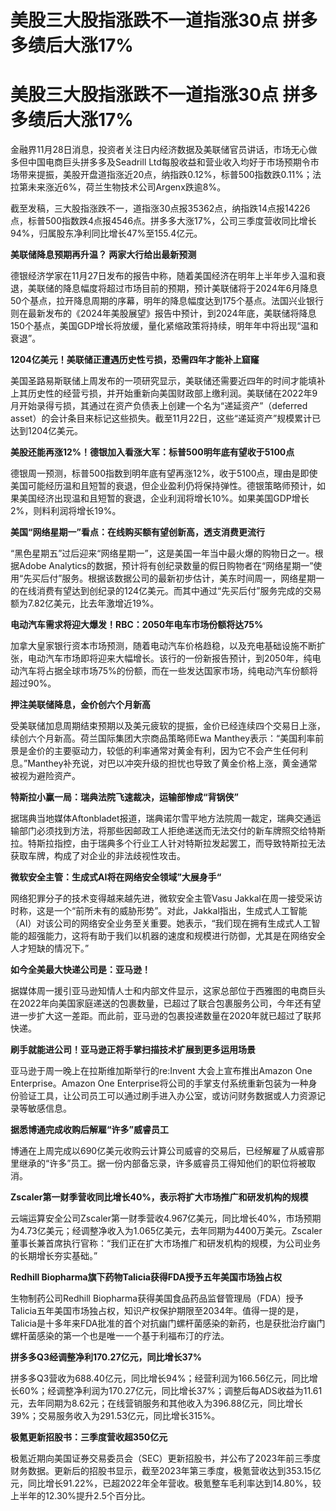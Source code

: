# 美股三大股指涨跌不一道指涨30点 拼多多绩后大涨17%

# 美股三大股指涨跌不一道指涨30点 拼多多绩后大涨17%

金融界11月28日消息，投资者关注日内经济数据及美联储官员讲话，市场无心做多但中国电商巨头拼多多及Seadrill
Ltd每股收益和营业收入均好于市场预期令市场带来提振，美股开盘道指涨近20点，纳指跌0.12%，标普500指数跌0.11%；法拉第未来涨近6%，荷兰生物技术公司Argenx跌逾8%。

截至发稿，三大股指涨跌不一，道指涨30点报35362点，纳指跌14点报14226点，标普500指数跌4点报4546点。拼多多大涨17%，公司三季度营收同比增长94%，归属股东净利同比增长47%至155.4亿元。

**美联储降息预期再升温？ 两家大行给出最新预测**

德银经济学家在11月27日发布的报告中称，随着美国经济在明年上半年步入温和衰退，美联储的降息幅度将超过市场目前的预期，预计美联储将于2024年6月降息50个基点，拉开降息周期的序幕，明年的降息幅度达到175个基点。法国兴业银行则在最新发布的《2024年美股展望》报告中预计，到2024年底，美联储将降息150个基点，美国GDP增长将放缓，量化紧缩政策将持续，明年年中将出现“温和衰退”。

**1204亿美元！美联储正遭遇历史性亏损，恐需四年才能补上窟窿**

美国圣路易斯联储上周发布的一项研究显示，美联储还需要近四年的时间才能填补上其历史性的经营亏损，并开始重新向美国财政部上缴利润。美联储在2022年9月开始录得亏损，其通过在资产负债表上创建一个名为“递延资产”（deferred
asset）的会计条目来标记这些损失。截至11月22日，这些“递延资产”规模累计已达到1204亿美元。

**美股还能再涨12%！德银加入看涨大军：标普500明年底有望收于5100点**

德银周一预测，标普500指数到明年底有望再涨12%，收于5100点，理由是即使美国可能经历温和且短暂的衰退，但企业盈利仍将保持弹性。德银策略师预计，如果美国经济出现温和且短暂的衰退，企业利润将增长10%。如果美国GDP增长2%，则料利润将增长19%。

**美国“网络星期一”看点：在线购买额有望创新高，透支消费更流行**

“黑色星期五”过后迎来“网络星期一”，这是美国一年当中最火爆的购物日之一。根据Adobe
Analytics的数据，预计将有创纪录数量的假日购物者在“网络星期一”使用“先买后付”服务。根据该数据公司的最新初步估计，美东时间周一，网络星期一的在线消费有望达到创纪录的124亿美元。而其中通过“先买后付”服务完成的交易额为7.82亿美元，比去年激增近19%。

**电动汽车需求将迎大爆发！RBC：2050年电车市场份额将达75%**

加拿大皇家银行资本市场预测，随着电动汽车价格趋稳，以及充电基础设施不断扩张，电动汽车市场即将迎来大幅增长。该行的一份新报告预计，到2050年，纯电动汽车将占据全球市场75%的份额，而在一些发达国家市场，纯电动汽车份额将超过90%。

**押注美联储降息，金价创六个月新高**

受美联储加息周期结束预期以及美元疲软的提振，金价已经连续四个交易日上涨，续创六个月新高。荷兰国际集团大宗商品策略师Ewa
Manthey表示：“美国利率前景是金价的主要驱动力，较低的利率通常对黄金有利，因为它不会产生任何利息。”Manthey补充说，对巴以冲突升级的担忧也导致了黄金价格上涨，黄金通常被视为避险资产。

**特斯拉小赢一局：瑞典法院飞速裁决，运输部惨成“背锅侠”**

据瑞典当地媒体Aftonbladet报道，瑞典诺尔雪平地方法院周一裁定，瑞典交通运输部门必须找到方法，将那些因邮政工人拒绝递送而无法交付的新车牌照交给特斯拉。特斯拉指控，由于瑞典多个行业工人针对特斯拉发起罢工，而导致特斯拉无法获取车牌，构成了对企业的非法歧视性攻击。

**微软安全主管：生成式AI将在网络安全领域”大展身手“**

网络犯罪分子的技术变得越来越先进，微软安全主管Vasu
Jakkal在周一接受采访时称，这是一个“前所未有的威胁形势”。对此，Jakkal指出，生成式人工智能（AI）对该公司的网络安全业务至关重要。她表示，“我们现在拥有生成式人工智能的超强能力，这将有助于我们以机器的速度和规模进行防御，尤其是在网络安全人才短缺的情况下。”

**如今全美最大快递公司是：亚马逊！**

据媒体周一援引亚马逊知情人士和内部文件显示，这家总部位于西雅图的电商巨头在2022年向美国家庭递送的包裹数量，已超过了联合包裹服务公司，今年还有望进一步扩大这一差距。而此前，亚马逊的包裹投递数量在2020年就已超过了联邦快递。

**刷手就能进公司！亚马逊正将手掌扫描技术扩展到更多运用场景**

亚马逊于周一晚上在拉斯维加斯举行的re:Invent 大会上宣布推出Amazon One Enterprise。Amazon One
Enterprise将公司的手掌支付系统重新包装为一种身份验证工具，让公司员工可以通过刷手进入办公室，或访问财务数据或人力资源记录等敏感信息。

**据悉博通完成收购后解雇“许多”威睿员工**

博通在上周完成以690亿美元收购云计算公司威睿的交易后，已经解雇了从威睿那里继承的“许多”员工。据一份内部备忘录，许多威睿员工得知他们的职位将被取消。

**Zscaler第一财季营收同比增长40%，表示将扩大市场推广和研发机构的规模**

云端运算安全公司Zscaler第一财季营收4.967亿美元，同比增长40%，市场预期为4.73亿美元；经调整净收入为1.065亿美元，去年同期为4400万美元。Zscaler董事长兼首席执行官称：“我们正在扩大市场推广和研发机构的规模，为公司业务的长期增长夯实基础。”

**Redhill Biopharma旗下药物Talicia获得FDA授予五年美国市场独占权**

生物制药公司Redhill
Biopharma获得美国食品药品监督管理局（FDA）授予Talicia五年美国市场独占权，知识产权保护期限至2034年。值得一提的是，Talicia是十多年来FDA批准的首个对抗幽门螺杆菌感染的新药，也是获批治疗幽门螺杆菌感染的第一个也是唯一一个基于利福布汀的疗法。

**拼多多Q3经调整净利170.27亿元，同比增长37%**

拼多多Q3营收为688.40亿元，同比增长94%；经营利润为166.56亿元，同比增长60%；经调整净利润为170.27亿元，同比增长37%；调整后每ADS收益为11.61元，去年同期为8.62元；在线营销服务和其他收入为396.88亿元，同比增长39%；交易服务收入为291.53亿元，同比增长315%。

**极氪更新招股书：三季度营收超350亿元**

极氪近期向美国证券交易委员会（SEC）更新招股书，并公布了2023年前三季度财务数据。更新后的招股书显示，截至2023年第三季度，极氪营收达到353.15亿元，同比增长91.22%，已超2022年全年营收。极氪整车毛利率达到14.80%，较上半年的12.30%提升2.5个百分比。

